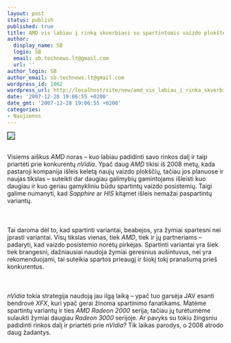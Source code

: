 ```yaml
---
layout: post
status: publish
published: true
title: AMD vis labiau į rinką skverbiasi su spartintomis vaizdo plokštėmis
author:
  display_name: SB
  login: SB
  email: sb.technews.lt@gmail.com
  url: ''
author_login: SB
author_email: sb.technews.lt@gmail.com
wordpress_id: 1062
wordpress_url: http://localhost/site/new/amd_vis_labiau_i_rinka_skverbiasi_su_spartintomis_vaizdo_plokstemis/
date: '2007-12-28 19:06:55 +0200'
date_gmt: '2007-12-28 19:06:55 +0200'
categories:
- Naujienos
---
```

<div class="imgright"><img src="http://tbn0.google.com/images?q=tbn:JYZGHeako4gntM:http://www.gearlive.com/blogimages/AMD-ATI.jpg" border="1"></div>
<p><br>Visiems aiškus <i>AMD</i> noras – kuo labiau padidinti savo rinkos dalį ir taip priartėti prie konkurentų <i>nVidia</i>. Ypač daug <i>AMD</i> tikisi iš 2008 metų, kada pastaroji kompanija išleis keletą naujų vaizdo plokščių, tačiau jos planuose ir naujas tikslas – suteikti dar daugiau galimybių gamintojams išleisti  kuo daugiau ir kuo geriau gamykliniu būdu spartintų vaizdo posistemių. Taigi galime numanyti, kad <i>Sapphire</i> ar <i>HIS</i> kitąmet išleis nemažai paspartintų variantų.<br />
<br><br />
<br>Tai daroma dėl to, kad spartinti variantai, beabejos, yra žymiai spartesni nei įprasti variantai. Visų tikslas vienas, tiek <i>AMD</i>, tiek ir jų partneriams – padaryti, kad vaizdo posistemio norėtų pirkėjas. Spartinti variantai yra šiek tiek brangesni, dažniausiai naudoja žymiai geresnius aušintuvus, nei yra rekomenduojami, tai suteikia spartos prieaugį ir šiokį tokį pranašumą prieš konkurentus.<br />
<br><br />
<br><i>nVidia</i> tokia strategija naudoją jau ilgą laiką – ypač tuo garsėja JAV esanti bendrovė <i>XFX</i>, kuri ypač gerai žinoma spartinimo fanatikams. Matėme spartintų variantų ir ties <i>AMD Radeon 2000</i> serija, tačiau jų turėtumėme sulaukti žymiai daugiau <i>Radeon 3000</i> serijoje. Ar pavyks su tokiu žingsniu padidinti rinkos dalį ir priartėti prie <i>nVidia</i>? Tik laikas parodys, o 2008 atrodo daug žadantys.<br />
<br></p>
